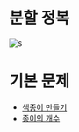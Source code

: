 # 분할 정복
![s](https://www.acmicpc.net/upload/images/VHJpKWQDv.png)

# 기본 문제
- [색종이 만들기](https://www.acmicpc.net/problem/2630)
- [종이의 개수](https://www.acmicpc.net/problem/1780)